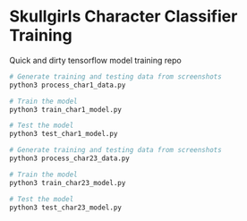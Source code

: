 # Skullgirls Character Classifier Training

Quick and dirty tensorflow model training repo

```bash
# Generate training and testing data from screenshots
python3 process_char1_data.py

# Train the model
python3 train_char1_model.py

# Test the model
python3 test_char1_model.py
```

```bash
# Generate training and testing data from screenshots
python3 process_char23_data.py

# Train the model
python3 train_char23_model.py

# Test the model
python3 test_char23_model.py
```